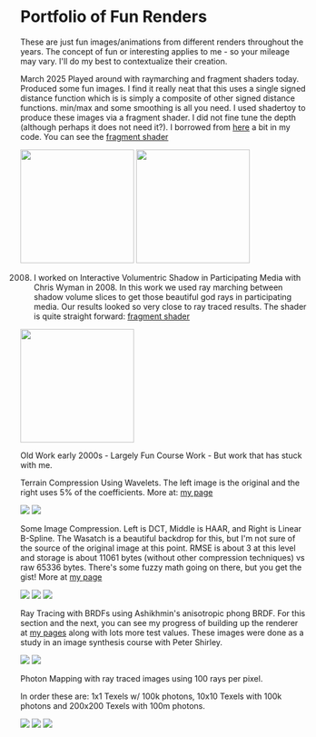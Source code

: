 # Portfolio of Fun Renders

These are just fun images/animations from different renders throughout the years. The concept of fun or interesting applies to me - so your mileage may vary. I'll do my best to contextualize their creation.

March 2025
 Played around with raymarching and fragment shaders today. Produced some fun images. I find it really neat that this uses a single signed distance function which is is simply a composite of other signed distance functions. min/max and some smoothing is all you need. I used shadertoy to produce these images via a fragment shader. I did not fine tune the depth (although perhaps it does not need it?). I borrowed from [here](https://www.shadertoy.com/view/XsB3Rm) a bit in my code. You can see the [fragment shader](raymarch/raymarchshader.frag)


<img src="raymarch/raymarchimage.png" width="200"> <img src="raymarch/raymarchimage2.png" width="200">


2008. I worked on Interactive Volumentric Shadow in Participating Media with Chris Wyman in 2008. In this work we used ray marching between shadow volume slices to get those beautiful god rays in participating media. Our results looked so very close to ray traced results. The shader is quite straight forward: [fragment shader](volumetricshadows/shader.frag.glsl)

<img src="volumetricshadows/rtshadow.png" width="200">



Old Work early 2000s - Largely Fun Course Work - But work that has stuck with me.

Terrain Compression Using Wavelets. The left image is the original and the right uses 5% of the coefficients. More at: [my page](http://shaunramsey.com/research/waveletterraincompression/)

<img src="wavelets/orig.jpg"> <img src="wavelets/cubic5.jpg">

Some Image Compression. Left is DCT, Middle is HAAR, and Right is Linear B-Spline. The Wasatch is a beautiful backdrop for this, but I'm not sure of the source of the original image at this point. RMSE is about 3 at this level and storage is about 11061 bytes (without other compression techniques) vs raw 65336 bytes. There's some fuzzy math going on there, but you get the gist! More at [my page](http://shaunramsey.com/research/waveletimagecompression/)

<img src="wavelets/dct5.jpg"> <img src="wavelets/haar5.jpg"> <img src="wavelets/lbs5.jpg">


Ray Tracing with BRDFs using Ashikhmin's anisotropic phong BRDF. For this section and the next, you can see my progress of building up the renderer at [my pages](http://shaunramsey.com/research/imagesynth) along with lots more test values. These images were done as a study in an image synthesis course with Peter Shirley.

<img src="brdf/brdf1.gif"> <img src="brdf/brdf2.gif">


Photon Mapping with ray traced images using 100 rays per pixel.

In order these are: 1x1 Texels w/ 100k photons, 10x10 Texels with 100k photons and 200x200 Texels with 100m photons.

<img src="photonmapping/1.gif"> <img src="photonmapping/2.gif"> <img src="photonmapping/10m.gif">


